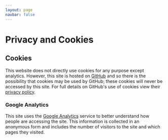 ```yaml
---
layout: page
navbar: false
---
```


# Privacy and Cookies


## Cookies
This website does not directly use cookies for any purpose except analytics. 
However, this site is hosted on [GitHub](https://github.com) and so there is the possibility that cookies may be used by GitHub; these cookies will never be accessed by this site. 
For full details on GitHub's use of cookies view their [privacy policy](https://help.github.com/articles/github-privacy-policy/).

### Google Analytics
This site uses the [Google Analytics](https://support.google.com/analytics/answer/6004245) service to better understand how people are accessing the site.
This information is collected in an anonymous form and includes the number of visitors to the site and which pages they visited.
